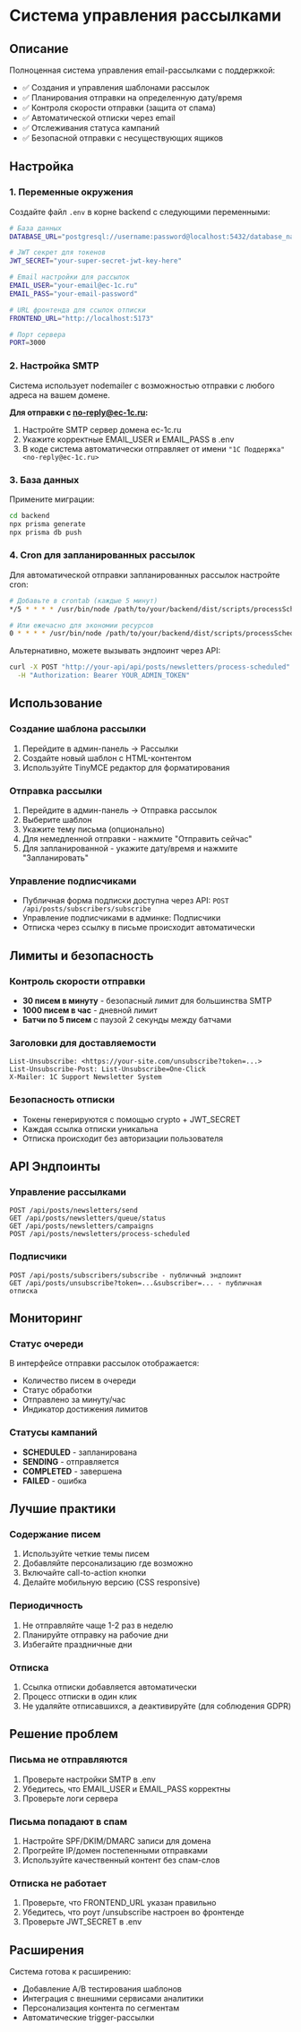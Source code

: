 # Система управления рассылками

## Описание

Полноценная система управления email-рассылками с поддержкой:

- ✅ Создания и управления шаблонами рассылок
- ✅ Планирования отправки на определенную дату/время
- ✅ Контроля скорости отправки (защита от спама)
- ✅ Автоматической отписки через email
- ✅ Отслеживания статуса кампаний
- ✅ Безопасной отправки с несуществующих ящиков

## Настройка

### 1. Переменные окружения

Создайте файл `.env` в корне backend с следующими переменными:

```bash
# База данных
DATABASE_URL="postgresql://username:password@localhost:5432/database_name"

# JWT секрет для токенов
JWT_SECRET="your-super-secret-jwt-key-here"

# Email настройки для рассылок
EMAIL_USER="your-email@ec-1c.ru"
EMAIL_PASS="your-email-password"

# URL фронтенда для ссылок отписки
FRONTEND_URL="http://localhost:5173"

# Порт сервера
PORT=3000
```

### 2. Настройка SMTP

Система использует nodemailer с возможностью отправки с любого адреса на вашем домене.

**Для отправки с no-reply@ec-1c.ru:**

1. Настройте SMTP сервер домена ec-1c.ru
2. Укажите корректные EMAIL_USER и EMAIL_PASS в .env
3. В коде система автоматически отправляет от имени `"1С Поддержка" <no-reply@ec-1c.ru>`

### 3. База данных

Примените миграции:

```bash
cd backend
npx prisma generate
npx prisma db push
```

### 4. Cron для запланированных рассылок

Для автоматической отправки запланированных рассылок настройте cron:

```bash
# Добавьте в crontab (каждые 5 минут)
*/5 * * * * /usr/bin/node /path/to/your/backend/dist/scripts/processScheduledNewsletters.js

# Или ежечасно для экономии ресурсов
0 * * * * /usr/bin/node /path/to/your/backend/dist/scripts/processScheduledNewsletters.js
```

Альтернативно, можете вызывать эндпоинт через API:

```bash
curl -X POST "http://your-api/api/posts/newsletters/process-scheduled" \
  -H "Authorization: Bearer YOUR_ADMIN_TOKEN"
```

## Использование

### Создание шаблона рассылки

1. Перейдите в админ-панель → Рассылки
2. Создайте новый шаблон с HTML-контентом
3. Используйте TinyMCE редактор для форматирования

### Отправка рассылки

1. Перейдите в админ-панель → Отправка рассылок
2. Выберите шаблон
3. Укажите тему письма (опционально)
4. Для немедленной отправки - нажмите "Отправить сейчас"
5. Для запланированной - укажите дату/время и нажмите "Запланировать"

### Управление подписчиками

- Публичная форма подписки доступна через API: `POST /api/posts/subscribers/subscribe`
- Управление подписчиками в админке: Подписчики
- Отписка через ссылку в письме происходит автоматически

## Лимиты и безопасность

### Контроль скорости отправки

- **30 писем в минуту** - безопасный лимит для большинства SMTP
- **1000 писем в час** - дневной лимит
- **Батчи по 5 писем** с паузой 2 секунды между батчами

### Заголовки для доставляемости

```
List-Unsubscribe: <https://your-site.com/unsubscribe?token=...>
List-Unsubscribe-Post: List-Unsubscribe=One-Click
X-Mailer: 1C Support Newsletter System
```

### Безопасность отписки

- Токены генерируются с помощью crypto + JWT_SECRET
- Каждая ссылка отписки уникальна
- Отписка происходит без авторизации пользователя

## API Эндпоинты

### Управление рассылками

```
POST /api/posts/newsletters/send
GET /api/posts/newsletters/queue/status
GET /api/posts/newsletters/campaigns
POST /api/posts/newsletters/process-scheduled
```

### Подписчики

```
POST /api/posts/subscribers/subscribe - публичный эндпоинт
GET /api/posts/unsubscribe?token=...&subscriber=... - публичная отписка
```

## Мониторинг

### Статус очереди

В интерфейсе отправки рассылок отображается:

- Количество писем в очереди
- Статус обработки
- Отправлено за минуту/час
- Индикатор достижения лимитов

### Статусы кампаний

- **SCHEDULED** - запланирована
- **SENDING** - отправляется
- **COMPLETED** - завершена
- **FAILED** - ошибка

## Лучшие практики

### Содержание писем

1. Используйте четкие темы писем
2. Добавляйте персонализацию где возможно
3. Включайте call-to-action кнопки
4. Делайте мобильную версию (CSS responsive)

### Периодичность

1. Не отправляйте чаще 1-2 раз в неделю
2. Планируйте отправку на рабочие дни
3. Избегайте праздничные дни

### Отписка

1. Ссылка отписки добавляется автоматически
2. Процесс отписки в один клик
3. Не удаляйте отписавшихся, а деактивируйте (для соблюдения GDPR)

## Решение проблем

### Письма не отправляются

1. Проверьте настройки SMTP в .env
2. Убедитесь, что EMAIL_USER и EMAIL_PASS корректны
3. Проверьте логи сервера

### Письма попадают в спам

1. Настройте SPF/DKIM/DMARC записи для домена
2. Прогрейте IP/домен постепенными отправками
3. Используйте качественный контент без спам-слов

### Отписка не работает

1. Проверьте, что FRONTEND_URL указан правильно
2. Убедитесь, что роут /unsubscribe настроен во фронтенде
3. Проверьте JWT_SECRET в .env

## Расширения

Система готова к расширению:

- Добавление A/B тестирования шаблонов
- Интеграция с внешними сервисами аналитики
- Персонализация контента по сегментам
- Автоматические trigger-рассылки
